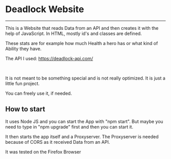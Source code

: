 # Deadlock Website
---
This is a Website that reads Data from an API and then creates it with the help of JavaScript. In HTML, mostly id's and classes are defined.

These stats are for example how much Health a hero has or what kind of Ability they have.

The API I used: https://deadlock-api.com/

<br>

It is not meant to be something special and is not really optimized. It is just a little fun project.

You can freely use it, if needed.

## How to start
It uses Node JS and you can start the App with "npm start". But maybe you need to type in "npm upgrade" first and then you can start it.

It then starts the app itself and a Proxyserver. The Proxyserver is needed because of CORS as it received Data from an API.

It was tested on the Firefox Browser
